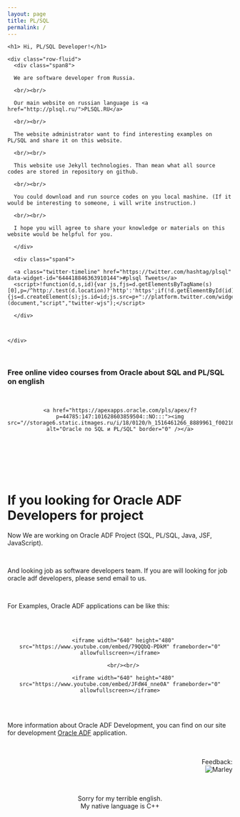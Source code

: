 ```yaml
---
layout: page
title: PL/SQL
permalink: /
---
```


<div class="row-fluid">
  <div class="span12">

    <h1> Hi, PL/SQL Developer!</h1>

    <div class="row-fluid">
      <div class="span8">

      We are software developer from Russia.

      <br/><br/>

      Our main website on russian language is <a href="http://plsql.ru/">PLSQL.RU</a>

      <br/><br/>

      The website administrator want to find interesting examples on PL/SQL and share it on this website.

      <br/><br/>

      This website use Jekyll technologies. Than mean what all source codes are stored in repository on github.

      <br/><br/>

      You could download and run source codes on you local mashine. (If it would be interesting to someone, i will write instruction.)

      <br/><br/>

      I hope you will agree to share your knowledge or materials on this website would be helpful for you.

      </div>

      <div class="span4">

      <a class="twitter-timeline" href="https://twitter.com/hashtag/plsql" data-widget-id="644418846363910144">#plsql Tweets</a>
      <script>!function(d,s,id){var js,fjs=d.getElementsByTagName(s)[0],p=/^http:/.test(d.location)?'http':'https';if(!d.getElementById(id)){js=d.createElement(s);js.id=id;js.src=p+"://platform.twitter.com/widgets.js";fjs.parentNode.insertBefore(js,fjs);}}(document,"script","twitter-wjs");</script>

      </div>



    </div>

  </div>
</div>


<br/>

### Free online video courses from Oracle about SQL and PL/SQL on english


<br/>

<div align="center">

    <a href="https://apexapps.oracle.com/pls/apex/f?p=44785:147:101628603859504::NO:::"><img src="//storage6.static.itmages.ru/i/18/0120/h_1516461266_8889961_f002169290.png" alt="Oracle по SQL и PL/SQL" border="0" /></a>

</div>

<br/>


<br/><br/><br/>

<h1>If you looking for Oracle ADF Developers for project</h1>


  Now We are working on Oracle ADF Project (SQL, PL/SQL, Java, JSF, JavaScript).


  <br/>

  And looking job as software developers team. If you are will looking for job oracle adf developers, please send email to us.

  <br/>

  For Examples, Oracle ADF applications can be like this:

  <br/><br/>

  <div align="center">

      <iframe width="640" height="480" src="https://www.youtube.com/embed/79QQbQ-PDkM" frameborder="0" allowfullscreen></iframe>

      <br/><br/>

      <iframe width="640" height="480" src="https://www.youtube.com/embed/JFdW4_nne0A" frameborder="0" allowfullscreen></iframe>

  </div>


  <br/><br/>

  More information about Oracle ADF Development, you can find on our site for development
  <a href="http://oracle-adf.com">Oracle ADF</a> application.



<br/>
<br/>


<div align="right">
Feedback: <br/><img src="http://img.fotografii.org/a3333333mail.gif" alt="Marley" border="0"/>
</div>




<div align="center">


<br/>
<br/>

Sorry for my terrible english.<br/>
My native language is C++

</div>
